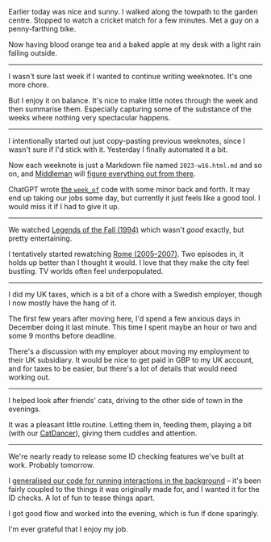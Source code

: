 Earlier today was nice and sunny. I walked along the towpath to the garden centre. Stopped to watch a cricket match for a few minutes. Met a guy on a penny-farthing bike.

Now having blood orange tea and a baked apple at my desk with a light rain falling outside.

---

I wasn't sure last week if I wanted to continue writing weeknotes. It's one more chore.

But I enjoy it on balance. It's nice to make little notes through the week and then summarise them. Especially capturing some of the substance of the weeks where nothing very spectacular happens.

---

I intentionally started out just copy-pasting previous weeknotes, since I wasn't sure if I'd stick with it. Yesterday I finally automated it a bit.

Now each weeknote is just a Markdown file named `2023-w16.html.md` and so on, and [Middleman](https://middlemanapp.com/) will [figure everything out from there](https://github.com/henrik/henrik.nyh.se/commit/e16f21f1bdcd5c3810677ce361f04bf467c64e01).

ChatGPT wrote [the `week_of`](https://github.com/henrik/henrik.nyh.se/commit/e16f21f1bdcd5c3810677ce361f04bf467c64e01#diff-ced64b8b6dfa69a5939ae831c96e37b88e8266c37371a4d3b96759fb1ea147c8R38-R40) code with some minor back and forth. It may end up taking our jobs some day, but currently it just feels like a good tool. I would miss it if I had to give it up.

---

We watched [Legends of the Fall (1994)](https://www.imdb.com/title/tt0110322/) which wasn't *good* exactly, but pretty entertaining.

I tentatively started rewatching [Rome (2005–2007)](https://www.imdb.com/title/tt0384766/). Two episodes in, it holds up better than I thought it would. I love that they make the city feel bustling. TV worlds often feel underpopulated.

---

I did my UK taxes, which is a bit of a chore with a Swedish employer, though I now mostly have the hang of it.

The first few years after moving here, I'd spend a few anxious days in December doing it last minute. This time I spent maybe an hour or two and some 9 months before deadline.

There's a discussion with my employer about moving my employment to their UK subsidiary. It would be nice to get paid in GBP to my UK account, and for taxes to be easier, but there's a lot of details that would need working out.

---

I helped look after friends' cats, driving to the other side of town in the evenings.

It was a pleasant little routine. Letting them in, feeding them, playing a bit (with our [CatDancer](https://www.amazon.co.uk/Cat-Dancer-93419100010-Toy/dp/B0006N9I68)), giving them cuddles and attention.

---

We're nearly ready to release some ID checking features we've built at work. Probably tomorrow.

I [generalised our code for running interactions in the background](https://ruby.social/@henrik/110231717052865179) – it's been fairly coupled to the things it was originally made for, and I wanted it for the ID checks. A lot of fun to tease things apart.

I got good flow and worked into the evening, which is fun if done sparingly.

I'm ever grateful that I enjoy my job.
